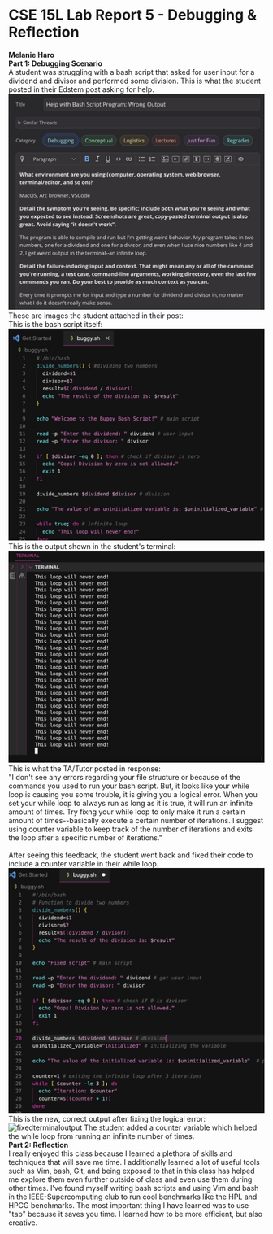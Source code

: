 # CSE 15L Lab Report 5 - Debugging & Reflection
**Melanie Haro** <br />
**Part 1: Debugging Scenario** <br />
A student was struggling with a bash script that asked for user input for a dividend and divisor and performed some division. This is what the 
student posted in their Edstem post asking for help. <br />
![edstem](edstempost.jpg)
These are images the student attached in their post: <br />
This is the bash script itself: <br />
![buggyScript](buggybashscript.jpg)
This is the output shown in the student's terminal: <br />
![buggyOutput](infiniteloop.jpg)
This is what the TA/Tutor posted in response: <br />
"I don't see any errors regarding your file structure or because of the commands you used to run your bash script. But, it looks like your while loop is causing you some trouble, it is giving you a logical error. When you set your while loop to always run as long as it is true, it will run an infinite amount of times. Try fixng your while loop to only make it run a certain amount of times--basically execute a certain number of iterations. I suggest using counter variable to keep track of the number of iterations and exits the loop after a specific number of iterations." <br />
<br />
After seeing this feedback, the student went back and fixed their code to include a counter variable in their while loop. <br />
![fixedbashscript](fixedbashscript.jpg)
This is the new, correct output after fixing the logical error: <br />
![fixedterminaloutput](fixedterminaloutout.jpg)
The student added a counter variable which helped the while loop from running an infinite number of times. <br />
**Part 2: Reflection** <br /> 
I really enjoyed this class because I learned a plethora of skills and techniques that will save me time. I additionally learned a 
lot of useful tools such as Vim, bash, Git, and being exposed to that in this class has helped me explore them even further outside of 
class and even use them during other times. I've found myself writing bash scripts and using Vim and bash in the IEEE-Supercomputing club to run cool benchmarks like the HPL and HPCG benchmarks. The most important thing I have learned was to use "tab" because it saves you time. I learned how to be more efficient, but also creative. <br />
